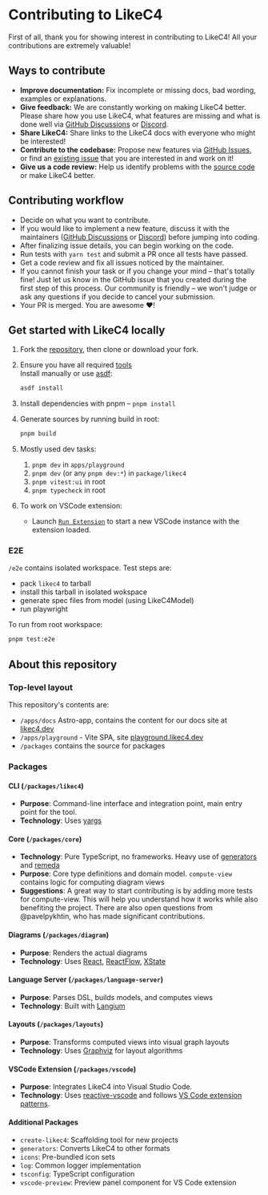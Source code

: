 # Contributing to LikeC4

First of all, thank you for showing interest in contributing to LikeC4! All your contributions are extremely valuable!

## Ways to contribute

- **Improve documentation:** Fix incomplete or missing docs, bad wording, examples or explanations.
- **Give feedback:** We are constantly working on making LikeC4 better. Please share how you use LikeC4, what features are missing and what is done well via [GitHub Discussions](https://github.com/likec4/likec4/discussions/new) or [Discord](https://discord.gg/86ZSpjKAdA).
- **Share LikeC4:** Share links to the LikeC4 docs with everyone who might be interested!
- **Contribute to the codebase:** Propose new features via [GitHub Issues](https://github.com/likec4/likec4/issues/new), or find an [existing issue](https://github.com/likec4/likec4/issues/) that you are interested in and work on it!
- **Give us a code review:** Help us identify problems with the [source code](https://github.com/likec4/likec4/tree/main/packages) or make LikeC4 better.

## Contributing workflow

- Decide on what you want to contribute.
- If you would like to implement a new feature, discuss it with the maintainers ([GitHub Discussions](https://github.com/likec4/likec4/discussions/new) or [Discord](https://discord.gg/86ZSpjKAdA)) before jumping into coding.
- After finalizing issue details, you can begin working on the code.
- Run tests with `yarn test` and submit a PR once all tests have passed.
- Get a code review and fix all issues noticed by the maintainer.
- If you cannot finish your task or if you change your mind – that's totally fine! Just let us know in the GitHub issue that you created during the first step of this process. Our community is friendly – we won't judge or ask any questions if you decide to cancel your submission.
- Your PR is merged. You are awesome ❤️!

## Get started with LikeC4 locally

1. Fork the [repository](https://github.com/likec4/likec4), then clone or download your fork.

2. Ensure you have all required [tools](./.tool-versions)  
   Install manually or use [asdf](https://asdf-vm.com/):
   ```sh
   asdf install
   ```

3. Install dependencies with pnpm – `pnpm install`

4. Generate sources by running build in root:
   ```sh
   pnpm build
   ```

5. Mostly used dev tasks:
   1. `pnpm dev` in `apps/playground`
   2. `pnpm dev` (or any `pnpm dev:*`) in `package/likec4`
   3. `pnpm vitest:ui` in root
   4. `pnpm typecheck` in root

6. To work on VSCode extension:
   - Launch [`Run Extension`](https://github.com/likec4/likec4/blob/c88cfdb3856aff4b28c5f72da7ded8caf8c47c62/.vscode/launch.json#L18) to start a new VSCode instance with the extension loaded.

### E2E

`/e2e` contains isolated workspace. Test steps are:
- pack `likec4` to tarball
- install this tarball in isolated wokspace
- generate spec files from model (using LikeC4Model)
- run playwright

To run from root workspace:

```sh
pnpm test:e2e
```

## About this repository

### Top-level layout

This repository's contents are:

- `/apps/docs` Astro-app, contains the content for our docs site at [likec4.dev](https://likec4.dev)
- `/apps/playground` - Vite SPA, site [playground.likec4.dev](https://playground.likec4.dev)
- `/packages` contains the source for packages

### Packages

#### CLI (`/packages/likec4`)
- **Purpose**: Command-line interface and integration point, main entry point for the tool.
- **Technology**: Uses [yargs](https://yargs.js.org/)

#### Core (`/packages/core`)
- **Technology**: Pure TypeScript, no frameworks. Heavy use of [generators](https://developer.mozilla.org/en-US/docs/Web/JavaScript/Reference/Global_Objects/Generator) and [remeda](https://remedajs.com/)
- **Purpose**: Core type definitions and domain model. `compute-view` contains logic for computing diagram views
- **Suggestions**: A great way to start contributing is by adding more tests for compute-view. This will help you understand how it works while also benefiting the project. There are also open questions from @pavelpykhtin, who has made significant contributions.

#### Diagrams (`/packages/diagram`)
- **Purpose**: Renders the actual diagrams
- **Technology**: Uses [React](https://react.dev/), [ReactFlow](https://reactflow.dev/), [XState](https://xstate.js.org/)

#### Language Server (`/packages/language-server`)
- **Purpose**: Parses DSL, builds models, and computes views
- **Technology**: Built with [Langium](https://langium.org/)

#### Layouts (`/packages/layouts`)
- **Purpose**: Transforms computed views into visual graph layouts
- **Technology**: Uses [Graphviz](https://graphviz.org/) for layout algorithms

#### VSCode Extension (`/packages/vscode`)
- **Purpose**: Integrates LikeC4 into Visual Studio Code.
- **Technology**: Uses [reactive-vscode](https://github.com/KermanX/reactive-vscode) and follows [VS Code extension patterns](https://vscode-docs.readthedocs.io/en/stable/extensions/patterns-and-principles/).


#### Additional Packages
- `create-likec4`: Scaffolding tool for new projects
- `generators`: Converts LikeC4 to other formats
- `icons`: Pre-bundled icon sets
- `log`: Common logger implementation
- `tsconfig`: TypeScript configuration
- `vscode-preview`: Preview panel component for VS Code extension

